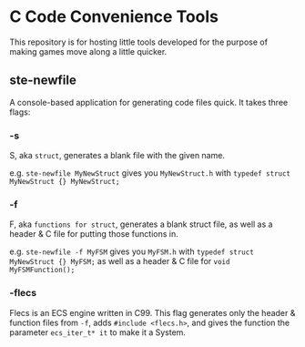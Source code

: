 # C Code Convenience Tools

This repository is for hosting little tools developed for the purpose of making games move along a little quicker.

## ste-newfile

A console-based application for generating code files quick. It takes three flags:

### -s

S, aka `struct`, generates a blank file with the given name.

e.g. `ste-newfile MyNewStruct` gives you `MyNewStruct.h` with `typedef struct MyNewStruct {} MyNewStruct;`

### -f

F, aka `functions for struct`, generates a blank struct file, as well as a header & C file for putting those functions in.

e.g. `ste-newfile -f MyFSM` gives you `MyFSM.h` with `typedef struct MyNewStruct {} MyFSM;` as well as a header & C file for `void MyFSMFunction();`

### -flecs

Flecs is an ECS engine written in C99. This flag generates only the header & function files from `-f`, adds `#include <flecs.h>`, and gives the function the parameter `ecs_iter_t* it` to make it a System.
